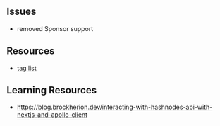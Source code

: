 

## Issues

- removed Sponsor support

## Resources

- [tag list](https://github.com/Hashnode/support/blob/main/misc/tags.json)


## Learning Resources

-  https://blog.brockherion.dev/interacting-with-hashnodes-api-with-nextjs-and-apollo-client


